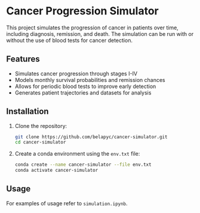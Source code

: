 # Cancer Progression Simulator

This project simulates the progression of cancer in patients over time, including diagnosis, remission, and death. 
The simulation can be run with or without the use of blood tests for cancer detection.

## Features

- Simulates cancer progression through stages I-IV
- Models monthly survival probabilities and remission chances
- Allows for periodic blood tests to improve early detection
- Generates patient trajectories and datasets for analysis

## Installation

1. Clone the repository:
    ```sh
    git clone https://github.com/belapyc/cancer-simulator.git
    cd cancer-simulator
    ```

2. Create a conda environment using the `env.txt` file:
    ```sh
    conda create --name cancer-simulator --file env.txt
    conda activate cancer-simulator
    ```

## Usage

For examples of usage refer to `simulation.ipynb`.